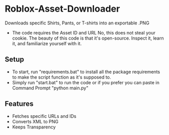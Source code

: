 # Roblox-Asset-Downloader
Downloads specific Shirts, Pants, or T-shirts into an exportable .PNG
 - The code requires the Asset ID and URL
No, this does not steal your cookie. The beauty of this code is that it's open-source. Inspect it, learn it, and familiarize yourself with it.

## Setup
  - To start, run "requirements.bat" to install all the package requirements to make the script function as it's supposed to.
  - Simply run "start.bat" to run the code or if you prefer you can paste in Command Prompt "python main.py"
## Features
  - Fetches specific URLs and IDs
  - Converts XML to PNG
  - Keeps Transparency
